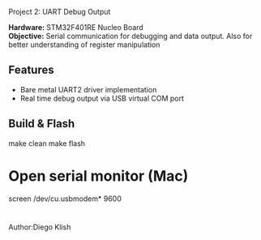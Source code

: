 Project 2: UART Debug Output

**Hardware:** STM32F401RE Nucleo Board  
**Objective:** Serial communication for debugging and data output. Also for better understanding of register manipulation 

## Features
- Bare metal UART2 driver implementation
- Real time debug output via USB virtual COM port


## Build & Flash
make clean
make flash

# Open serial monitor (Mac)
screen /dev/cu.usbmodem* 9600

#
Author:Diego Klish 